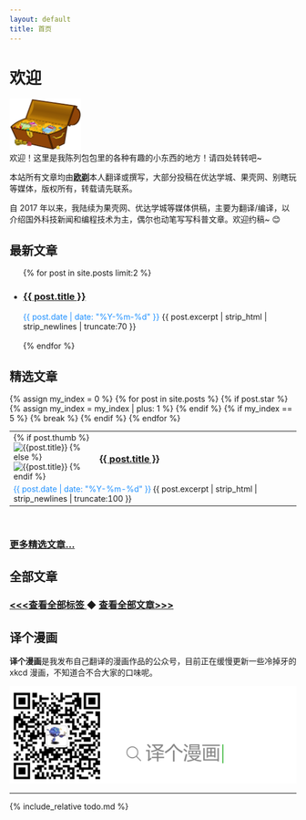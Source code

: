 ```yaml
---
layout: default
title: 首页
---
```


# 欢迎

<img src="/img/treasure-161753.svg" width="25%" class="img-responsive" alt=""/> 
<br>欢迎！这里是我陈列包包里的各种有趣的小东西的地方！请四处转转吧~

本站所有文章均由<b><a href="https://oicebot.github.io/about">欧剃</a></b>本人翻译或撰写，大部分投稿在优达学城、果壳网、别瞎玩等媒体，版权所有，转载请先联系。

自 2017 年以来，我陆续为果壳网、优达学城等媒体供稿，主要为翻译/编译，以介绍国外科技新闻和编程技术为主，偶尔也动笔写写科普文章。欢迎约稿~ 😊

## 最新文章

<ul>
{% for post in site.posts limit:2 %}
      <li>
        <h3><a href="{{ post.url }}">{{ post.title }}</a></h3><span style="color:dodgerblue;">{{ post.date | date: "%Y-%m-%d" }}</span> {{ post.excerpt | strip_html | strip_newlines | truncate:70 }} 
        <br><br>
      </li>
{% endfor %}
</ul>

## 精选文章

<table>
  {% assign my_index = 0 %}
  {% for post in site.posts %}
    {% if post.star %}
      <tr width="100%"><td width="30%">
          {% if post.thumb %}
          <img width="100%" src="{{ post.thumb }}" alt="{{post.title}}">
          {% else %}
          <img width="100%" src="{{ site.thumb }}" alt="{{post.title}}">
          {% endif %}
      </td>
      <td width="70%">
        <h3><a href="{{ post.url }}">{{ post.title }}</a></h3>
        </td>
      </tr>
      <tr><td colspan="2"><span style="color:dodgerblue;">{{ post.date | date: "%Y-%m-%d" }}</span> {{ post.excerpt | strip_html | strip_newlines | truncate:100 }} </td>
      {% assign my_index = my_index | plus: 1 %}
    {% endif %}
    {% if my_index == 5 %}
      {% break %}
    {% endif %}
  {% endfor %}
  </table>
  <br>
  <h3><a href="https://oicebot.github.io/blog"> 更多精选文章… </a> </h3>


## 全部文章

<h3><a href="https://oicebot.github.io/tags"> <<<查看全部标签 </a> 
  ◆   <a href="https://oicebot.github.io/titles"> 查看全部文章>>> </a></h3>

## 译个漫画

**译个漫画**是我发布自己翻译的漫画作品的公众号，目前正在缓慢更新一些冷掉牙的 xkcd 漫画，不知道合不合大家的口味呢。

<img src="/assets/images/wechatID.png" class="img-responsive" alt="欢迎关注！" />

----

{% include_relative todo.md %}
